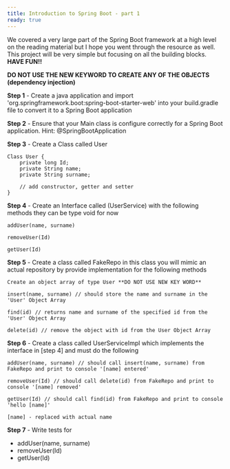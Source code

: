 ```yaml
---
title: Introduction to Spring Boot - part 1
ready: true
---
```


We covered a very large part of the Spring Boot framework at a high level on the reading material but I hope you went through the resource as well. This project will be very simple but focusing on all the building blocks. **HAVE FUN!!**

**DO NOT USE THE NEW KEYWORD TO CREATE ANY OF THE OBJECTS (dependency injection)**

**Step 1** - Create a java application and import 'org.springframework.boot:spring-boot-starter-web' into your build.gradle file to convert it to a Spring Boot application

**Step 2** - Ensure that your Main class is configure correctly for a Spring Boot application. Hint: @SpringBootApplication

**Step 3** - Create a Class called User

```
Class User {
    private long Id;
    private String name;
    private String surname;

    // add constructor, getter and setter
}
```

**Step 4** - Create an Interface called (UserService) with the following methods they can be type void for now
```
addUser(name, surname)

removeUser(Id)

getUser(Id)
```

**Step 5** - Create a class called FakeRepo in this class you will mimic an actual repository by provide implementation
for the following methods

```
Create an object array of type User **DO NOT USE NEW KEY WORD**

insert(name, surname) // should store the name and surname in the 'User' Object Array

find(id) // returns name and surname of the specified id from the 'User' Object Array

delete(id) // remove the object with id from the User Object Array
```

**Step 6** - Create a class called UserServiceImpl which implements the interface in [step 4] and must do the following

```
addUser(name, surname) // should call insert(name, surname) from FakeRepo and print to console '[name] entered'

removeUser(Id) // should call delete(id) from FakeRepo and print to console '[name] removed'

getUser(Id) // should call find(id) from FakeRepo and print to console 'hello [name]'

[name] - replaced with actual name
```

**Step 7** - Write tests for

- addUser(name, surname)
- removeUser(Id)
- getUser(Id)

